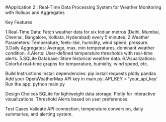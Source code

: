 #Application 2 : Real-Time Data Processing System for Weather Monitoring with Rollups and Aggregates

Key Features

1.Real-Time Data: Fetch weather data for six Indian metros (Delhi, Mumbai, Chennai, Bangalore, Kolkata, Hyderabad) every 5 minutes.
2.Weather Parameters: Temperature, feels-like, humidity, wind speed, pressure.
3.Daily Aggregates: Average, max, min temperatures, dominant weather condition.
4.Alerts: User-defined temperature thresholds with real-time alerts.
5.SQLite Database: Store historical weather data.
6.Visualizations: Colorful real-time graphs for temperature, humidity, wind speed, etc.

Build Instructions
  Install dependencies:
      pip install requests plotly pandas
  Add your OpenWeatherMap API key in main.py:
      API_KEY = 'your_api_key'
  Run the app:
      python main.py

Design Choices
      SQLite for lightweight data storage.
      Plotly for interactive visualizations.
      Threshold Alerts based on user preferences.
      
Test Cases
      Validate API connection, temperature conversion, daily summaries, and alerting system.
